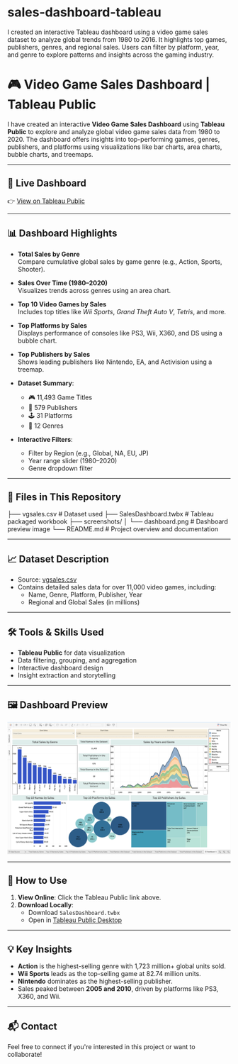 # sales-dashboard-tableau
I created an interactive Tableau dashboard using a video game sales dataset to analyze global trends from 1980 to 2016. It highlights top games, publishers, genres, and regional sales. Users can filter by platform, year, and genre to explore patterns and insights across the gaming industry.


# 🎮 Video Game Sales Dashboard | Tableau Public

I have created an interactive **Video Game Sales Dashboard** using **Tableau Public** to explore and analyze global video game sales data from 1980 to 2020. The dashboard offers insights into top-performing games, genres, publishers, and platforms using visualizations like bar charts, area charts, bubble charts, and treemaps.

---

## 🔗 Live Dashboard

👉 [View on Tableau Public](https://public.tableau.com/app/profile/yukti.dave/viz/Sales-dashboard_17509179579440/Dashboard1?publish=yes)  

---

## 📊 Dashboard Highlights

- **Total Sales by Genre**  
  Compare cumulative global sales by game genre (e.g., Action, Sports, Shooter).

- **Sales Over Time (1980–2020)**  
  Visualizes trends across genres using an area chart.

- **Top 10 Video Games by Sales**  
  Includes top titles like *Wii Sports*, *Grand Theft Auto V*, *Tetris*, and more.

- **Top Platforms by Sales**  
  Displays performance of consoles like PS3, Wii, X360, and DS using a bubble chart.

- **Top Publishers by Sales**  
  Shows leading publishers like Nintendo, EA, and Activision using a treemap.

- **Dataset Summary**:
  - 🎮 11,493 Game Titles
  - 🏢 579 Publishers
  - 🕹️ 31 Platforms
  - 🎯 12 Genres

- **Interactive Filters**:
  - Filter by Region (e.g., Global, NA, EU, JP)
  - Year range slider (1980–2020)
  - Genre dropdown filter

---

## 📁 Files in This Repository
├── vgsales.csv                # Dataset used
├── SalesDashboard.twbx        # Tableau packaged workbook
├── screenshots/
│   └── dashboard.png          # Dashboard preview image
└── README.md                  # Project overview and documentation


---

## 📈 Dataset Description

- Source: [vgsales.csv](https://www.kaggle.com/datasets/gregorut/videogame-sales-with-ratings)  
- Contains detailed sales data for over 11,000 video games, including:
  - Name, Genre, Platform, Publisher, Year
  - Regional and Global Sales (in millions)

---

## 🛠️ Tools & Skills Used

- **Tableau Public** for data visualization
- Data filtering, grouping, and aggregation
- Interactive dashboard design
- Insight extraction and storytelling

---

## 🖼️ Dashboard Preview

![Dashboard Screenshot](dashboard.png)


---

## 📌 How to Use

1. **View Online**: Click the Tableau Public link above.
2. **Download Locally**:
   - Download `SalesDashboard.twbx`
   - Open in [Tableau Public Desktop](https://public.tableau.com/en-us/s/download/)

---

## 💡 Key Insights

- **Action** is the highest-selling genre with 1,723 million+ global units sold.
- **Wii Sports** leads as the top-selling game at 82.74 million units.
- **Nintendo** dominates as the highest-selling publisher.
- Sales peaked between **2005 and 2010**, driven by platforms like PS3, X360, and Wii.

---

## 📬 Contact

Feel free to connect if you're interested in this project or want to collaborate!


